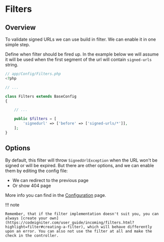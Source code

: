 # Filters

## Overview

To validate signed URLs we can use build in filter. We can enable it in one simple step.

Define when filter should be fired up. In the example below we will assume it will be used when the first segment of the url will contain `signed-urls` string.

```php
// app/Config/Filters.php
<?php

// ...

class Filters extends BaseConfig
{

    // ...

    public $filters = [
        'signedurl' => ['before' => ['signed-urls/*']],
    ];
}
```

## Options

By default, this filter will throw `SignedUrlException` when the URL won't be signed or will be expired. But there are other options, and we can enable them by editing the config file:

* We can redirect to the previous page
* Or show 404 page

More info you can find in the [Configuration](configuration.md) page.

!!! note

    Remember, that if the filter implementation doesn't suit you, you can always [create your own](https://codeigniter.com/user_guide/incoming/filters.html?highlight=filter#creating-a-filter), which will behave differently upon an error. You can also not use the filter at all and make the check in the controller.

